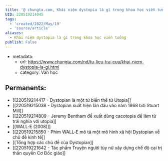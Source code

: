 ```yaml
---
title: '@ chungta.com, Khái niệm dystopia là gì trong khoa học viễn tưởng'
UID: 220519214045
tags:
  - 'created/2022/May/19'
  - 'source/article'
aliases:
  - Khái niệm dystopia là gì trong khoa học viễn tưởng
publish: False
---
```

- metadata:
	- url: https://www.chungta.com/nd/tu-lieu-tra-cuu/khai-niem-dystopia-la-gi.html
	- category: Văn học

## Permanents:
- [[220519214417 - Dystopian là một từ biến thể từ Utopia]]
- [[220519215038 - Dystopian xuất hiện lần đầu vào năm 1868 bởi Stuart Mill]]
- [[220519214809 - Jeremy Bentham đề xuất dùng cacotopia để làm từ trái nghĩa với utopia]]
- [[WALL‑E (2008)]]
- [[220519215850 - Phim WALL‑E mô tả một mô hình xã hội Dystopian về chủ đề kinh tế]]
- [[Tổng hợp các chủ đề của Dystopian]]
- [[220519221642 - Tác phẩm Truyện người tùy nữ xây dựng chế độ cai trị thần quyền Cơ Đốc giáo]]


